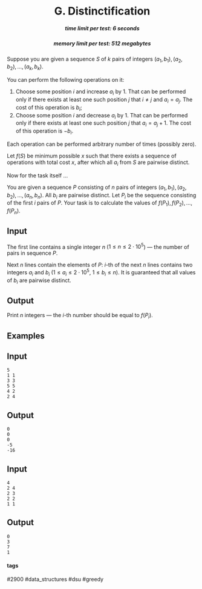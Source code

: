 <h1 style='text-align: center;'> G. Distinctification</h1>

<h5 style='text-align: center;'>time limit per test: 6 seconds</h5>
<h5 style='text-align: center;'>memory limit per test: 512 megabytes</h5>

Suppose you are given a sequence $S$ of $k$ pairs of integers $(a_1, b_1), (a_2, b_2), \dots, (a_k, b_k)$.

You can perform the following operations on it:

1. Choose some position $i$ and increase $a_i$ by $1$. That can be performed only if there exists at least one such position $j$ that $i \ne j$ and $a_i = a_j$. The cost of this operation is $b_i$;
2. Choose some position $i$ and decrease $a_i$ by $1$. That can be performed only if there exists at least one such position $j$ that $a_i = a_j + 1$. The cost of this operation is $-b_i$.

Each operation can be performed arbitrary number of times (possibly zero).

Let $f(S)$ be minimum possible $x$ such that there exists a sequence of operations with total cost $x$, after which all $a_i$ from $S$ are pairwise distinct. 

Now for the task itself ...

You are given a sequence $P$ consisting of $n$ pairs of integers $(a_1, b_1), (a_2, b_2), \dots, (a_n, b_n)$. All $b_i$ are pairwise distinct. Let $P_i$ be the sequence consisting of the first $i$ pairs of $P$. Your task is to calculate the values of $f(P_1), f(P_2), \dots, f(P_n)$.

## Input

The first line contains a single integer $n$ ($1 \le n \le 2 \cdot 10^5$) — the number of pairs in sequence $P$.

Next $n$ lines contain the elements of $P$: $i$-th of the next $n$ lines contains two integers $a_i$ and $b_i$ ($1 \le a_i \le 2 \cdot 10^5$, $1 \le b_i \le n$). It is guaranteed that all values of $b_i$ are pairwise distinct.

## Output

Print $n$ integers — the $i$-th number should be equal to $f(P_i)$.

## Examples

## Input


```
5  
1 1  
3 3  
5 5  
4 2  
2 4  

```
## Output


```
0  
0  
0  
-5  
-16  

```
## Input


```
4  
2 4  
2 3  
2 2  
1 1  

```
## Output


```
0  
3  
7  
1  

```


#### tags 

#2900 #data_structures #dsu #greedy 